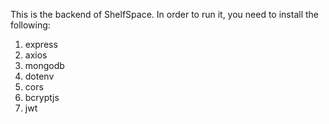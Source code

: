 This is the backend of ShelfSpace. In order to run it, you need to install the following:
  1. express
  2. axios
  3. mongodb
  4. dotenv
  5. cors
  6. bcryptjs
  7. jwt
